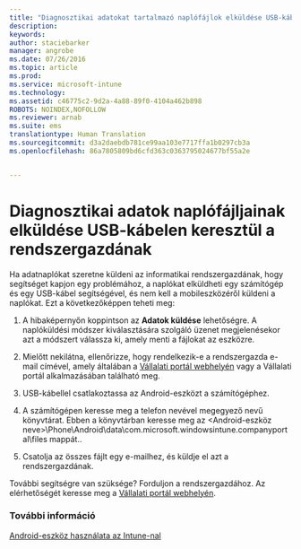 ```yaml
---
title: "Diagnosztikai adatokat tartalmazó naplófájlok elküldése USB-kábelen keresztül a rendszergazdának | Microsoft Intune"
description: 
keywords: 
author: staciebarker
manager: angrobe
ms.date: 07/26/2016
ms.topic: article
ms.prod: 
ms.service: microsoft-intune
ms.technology: 
ms.assetid: c46775c2-9d2a-4a88-89f0-4104a462b898
ROBOTS: NOINDEX,NOFOLLOW
ms.reviewer: arnab
ms.suite: ems
translationtype: Human Translation
ms.sourcegitcommit: d3a2daebdb781ce99aa103e7717ffa1b0297cb3a
ms.openlocfilehash: 86a7805809bd6cfd363c0363795024677bf55a2e


---
```



# Diagnosztikai adatok naplófájljainak elküldése USB-kábelen keresztül a rendszergazdának

Ha adatnaplókat szeretne küldeni az informatikai rendszergazdának, hogy segítséget kapjon egy problémához, a naplókat elküldheti egy számítógép és egy USB-kábel segítségével, és nem kell a mobileszközéről küldeni a naplókat. Ezt a következőképpen teheti meg:

1.  A hibaképernyőn koppintson az **Adatok küldése** lehetőségre. A naplóküldési módszer kiválasztására szolgáló üzenet megjelenésekor azt a módszert válassza ki, amely menti a fájlokat az eszközre.

2.  Mielőtt nekilátna, ellenőrizze, hogy rendelkezik-e a rendszergazda e-mail címével, amely általában a [Vállalati portál webhelyén](http://portal.manage.microsoft.com) vagy a Vállalati portál alkalmazásában található meg.

2.  USB-kábellel csatlakoztassa az Android-eszközt a számítógéphez.

3.  A számítógépen keresse meg a telefon nevével megegyező nevű könyvtárat. Ebben a könyvtárban keresse meg az &lt;Android-eszköz neve&gt;\Phone\Android\data\com.microsoft.windowsintune.companyportal\files mappát.\.

4.  Csatolja az összes fájlt egy e-mailhez, és küldje el azt a rendszergazdának.

További segítségre van szüksége? Forduljon a rendszergazdához. Az elérhetőségét keresse meg a [Vállalati portál webhelyén](http://portal.manage.microsoft.com).

### További információ
[Android-eszköz használata az Intune-nal](using-your-android-device-with-intune.md)



<!--HONumber=Aug16_HO4-->


